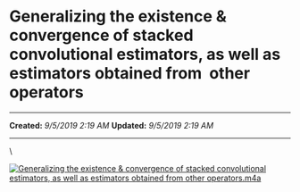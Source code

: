 Generalizing the existence & convergence of stacked convolutional estimators, as well as estimators obtained from  other operators
==================================================================================================================================

  -------------- --------------------
  **Created:**   *9/5/2019 2:19 AM*
  **Updated:**   *9/5/2019 2:19 AM*
  -------------- --------------------

\

[![Generalizing the existence & convergence of stacked convolutional
estimators, as well as estimators obtained from other
operators.m4a](Generalizing%20the%20existence%20&%20convergence%20of%20s%20%5B2%5D_files/a582ce07c84f19a0b26c187ccba9f884.png)](Generalizing%20the%20existence%20&%20convergence%20of%20s%20%5B2%5D_files/Generalizing%20the%20existence%20&%20convergence%20of%20stacked%20convolutional%20estimators,%20as%20well%20as%20estimators%20obtained%20from%20%20other%20operators.m4a)

 
